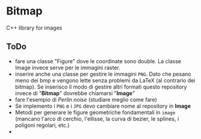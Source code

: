# Bitmap
C++ library for images

## ToDo
 - fare una classe "Figure" dove le coordinate sono double. La classe Image invece serve per le immagini raster.
 - inserire anche una classe per gestire le immagini `PNG`. Dato che pesano meno dei bmp e vengono lette senza problemi da LaTeX (al contrario dei bitmap). Se inserisco il modo di gestire altri formati questo repository invece di "**Bitmap**" dovrebbe chiamarsi "**Image**"
 - fare l'esempio di _Perlin noise_ (studiare meglio come fare)
 - Se implemento i `PNG` e i `JPG` devo cambiare nome al repository in **Image**
 - Metodi per generare le figure geometriche fondamentali in `image` (mancano l'arco di cerchio, l'ellisse, la curva di bezier, le splines, i poligoni regolari, etc.)
 - 

